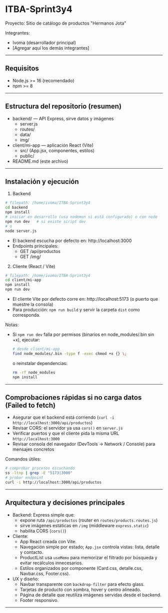 # ITBA-Sprint3y4

Proyecto: Sitio de catálogo de productos "Hermanos Jota"

Integrantes:
- Ivoma (desarrollador principal)
- [Agregar aquí los demás integrantes]

---

## Requisitos
- Node.js >= 16 (recomendado)
- npm >= 8

---

## Estructura del repositorio (resumen)
- backend/ — API Express, sirve datos y imágenes
  - server.js
  - routes/
  - data/
  - img/
- client/mi-app — aplicación React (Vite)
  - src/ (App.jsx, componentes, estilos)
  - public/
- README.md (este archivo)

---

## Instalación y ejecución

1) Backend
```bash
# filepath: /home/ivoma/ITBA-Sprint3y4
cd backend
npm install
# iniciar en desarrollo (usa nodemon si está configurado) o con node
npm run dev   # si existe script dev
# o
node server.js
```
- El backend escucha por defecto en: http://localhost:3000
- Endpoints principales:
  - GET /api/productos
  - GET /img/<nombre-de-imagen>

2) Cliente (React / Vite)
```bash
# filepath: /home/ivoma/ITBA-Sprint3y4
cd client/mi-app
npm install
npm run dev
```
- El cliente Vite por defecto corre en: http://localhost:5173 (o puerto que muestre la consola)
- Para producción: `npm run build` y servir la carpeta `dist` como corresponda.

Notas:
- Si `npm run dev` falla por permisos (binarios en node_modules/.bin sin +x), ejecutar:
  ```bash
  # desde client/mi-app
  find node_modules/.bin -type f -exec chmod +x {} \;
  ```
  o reinstalar dependencias:
  ```bash
  rm -rf node_modules
  npm install
  ```

---

## Comprobaciones rápidas si no carga datos (Failed to fetch)
- Asegurar que el backend está corriendo (`curl -i http://localhost:3000/api/productos`)
- Revisar CORS: el servidor ya usa `cors()` en `server.js`
- Verificar puertos y que el cliente pida la misma URL `http://localhost:3000`
- Revisar consola del navegador (DevTools → Network / Console) para mensajes concretos

Comandos útiles:
```bash
# comprobar procesos escuchando
ss -ltnp | grep -E "5173|3000"
# probar endpoint
curl -i http://localhost:3000/api/productos
```

---

## Arquitectura y decisiones principales
- Backend: Express simple que:
  - expone ruta `/api/productos` (router en `routes/products.routes.js`)
  - sirve imágenes estáticas en `/img` (middleware `express.static`)
  - habilita CORS (`cors()`)
- Cliente:
  - App React creada con Vite.
  - Navegación simple por estado; `App.jsx` controla vistas: lista, detalle y contacto.
  - ProductList usa `useMemo` para memorizar el filtrado por búsqueda y evitar recálculos innecesarios.
  - Estilos organizados por componente (Card.css, detalle.css, Navbar.css, Footer.css).
- UX y diseño:
  - Navbar transparente con `backdrop-filter` para efecto glass.
  - Tarjetas de producto con sombra, hover y centro alineado.
  - Página de detalle que reutiliza imágenes servidas desde el backend.
  - Footer responsivo.

---
